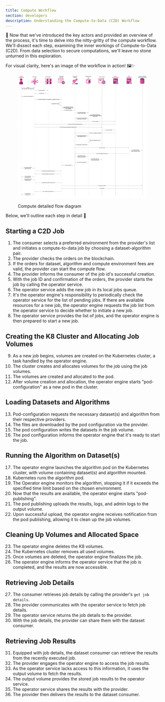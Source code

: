 ```yaml
---
title: Compute Workflow
section: developers
description: Understanding the Compute-to-Data (C2D) Workflow
---
```


🚀  Now that we've introduced the key actors and provided an overview of the process, it's time to delve into the nitty-gritty of the compute workflow. We'll dissect each step, examining the inner workings of Compute-to-Data (C2D). From data selection to secure computations, we'll leave no stone unturned in this exploration. 

For visual clarity, here's an image of the workflow in action! 🖼️✨

<figure><img src="../../.gitbook/assets/c2d/c2d_detailed_flow.png" alt=""><figcaption><p>Compute detailed flow diagram</p></figcaption></figure>

Below, we'll outline each step in detail 📝

## Starting a C2D Job
1. The consumer selects a preferred environment from the provider's list and initiates a compute-to-data job by choosing a dataset-algorithm pair.
2. The provider checks the orders on the blockchain.
3. If the orders for dataset, algorithm and compute environment fees are valid, the provider can start the compute flow.
4. The provider informs the consumer of the job id's successful creation.
5. With the job ID and confirmation of the orders, the provider starts the job by calling the operator service.
6. The operator service adds the new job in its local jobs queue.
7. It's the operator engine's responsibility to periodically check the operator service for the list of pending jobs. If there are available resources for a new job, the operator engine requests the job list from the operator service to decide whether to initiate a new job.
8. The operator service provides the list of jobs, and the operator engine is then prepared to start a new job.

## Creating the K8 Cluster and Allocating Job Volumes
9. As a new job begins, volumes are created on the Kubernetes cluster, a task handled by the operator engine.
10. The cluster creates and allocates volumes for the job using the job volumes.
11. The volumes are created and allocated to the pod.
12. After volume creation and allocation, the operator engine starts "pod-configuration" as a new pod in the cluster.

## Loading Datasets and Algorithms
13. Pod-configuration requests the necessary dataset(s) and algorithm from their respective providers.
14. The files are downloaded by the pod configuration via the provider.
15. The pod configuration writes the datasets in the job volume.
16. The pod configuration informs the operator engine that it's ready to start the job.

## Running the Algorithm on Dataset(s)
17. The operator engine launches the algorithm pod on the Kubernetes cluster, with volume containing dataset(s) and algorithm mounted.
18. Kubernetes runs the algorithm pod.
19. The Operator engine monitors the algorithm, stopping it if it exceeds the specified time limit based on the chosen environment.
20. Now that the results are available, the operator engine starts "pod-publishing".
21. The pod publishing uploads the results, logs, and admin logs to the output volume.
22. Upon successful upload, the operator engine receives notification from the pod publishing, allowing it to clean up the job volumes.

## Cleaning Up Volumes and Allocated Space
23. The operator engine deletes the K8 volumes.
24. The Kubernetes cluster removes all used volumes.
25. Once volumes are deleted, the operator engine finalizes the job.
26. The operator engine informs the operator service that the job is completed, and the results are now accessible.

## Retrieving Job Details
27. The consumer retrieves job details by calling the provider's `get job details`.
28. The provider communicates with the operator service to fetch job details.
29. The operator service returns the job details to the provider.
30. With the job details, the provider can share them with the dataset consumer.

## Retrieving Job Results
31. Equipped with job details, the dataset consumer can retrieve the results from the recently executed job.
32. The provider engages the operator engine to access the job results.
33. As the operator service lacks access to this information, it uses the output volume to fetch the results.
34. The output volume provides the stored job results to the operator service.
35. The operator service shares the results with the provider.
36. The provider then delivers the results to the dataset consumer.


